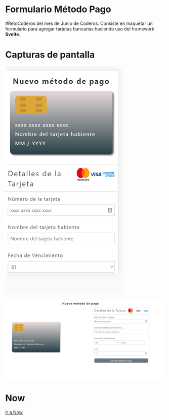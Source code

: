 # Formulario Método Pago

#RetoCoderos del mes de Junio de Coderos. Consiste en maquetar un formulario para agregar tarjetas bancarias haciendo uso del framework **Svelte**.

# Capturas de pantalla

![Captura Pantalla](./celular.png)

![Captura Pantalla](./escritorio.png)

# Now 
[Ir a Now]()